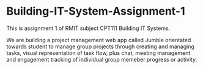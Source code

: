 # Building-IT-System-Assignment-1
This is assignment 1 of RMIT subject CPT111 Building IT Systems. 


We are building a project management web app called Jumble orientated towards student to manage group projects through creating and managing tasks, visual representation of task flow, plus chat, meeting management and engagement tracking of individual group memeber progress or activity. 
